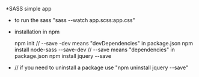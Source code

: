 *SASS simple app
- to run the sass "sass --watch app.scss:app.css"



- installation in npm

  npm init
  // --save -dev means "devDependencies" in package.json
  npm install node-sass --save-dev
  // --save means "dependencies" in package.json
  npm install jquery --save

- // if you need to uninstall a package use "npm uninstall jquery --save"